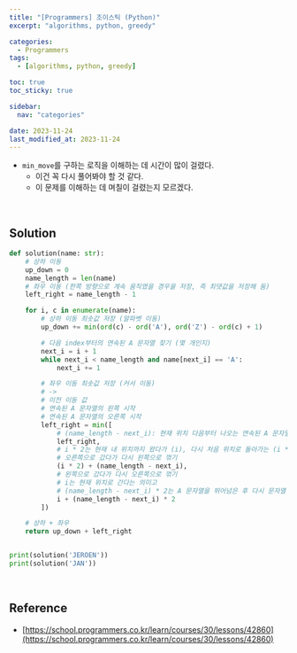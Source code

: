 ```yaml
---
title: "[Programmers] 조이스틱 (Python)"
excerpt: "algorithms, python, greedy"

categories:
  - Programmers
tags:
  - [algorithms, python, greedy]

toc: true
toc_sticky: true

sidebar:
  nav: "categories"

date: 2023-11-24
last_modified_at: 2023-11-24
---
```


 - `min_move`를 구하는 로직을 이해하는 데 시간이 많이 걸렸다.
    - 이건 꼭 다시 풀어봐야 할 것 같다.
    - 이 문제를 이해하는 데 며칠이 걸렸는지 모르겠다.

<br>

## Solution

```python
def solution(name: str):
    # 상하 이동
    up_down = 0
    name_length = len(name)
    # 좌우 이동 (한쪽 방향으로 계속 움직였을 경우을 저장, 즉 최댓값을 저장해 둠)
    left_right = name_length - 1

    for i, c in enumerate(name):
        # 상하 이동 최솟값 저장 (알파벳 이동)
        up_down += min(ord(c) - ord('A'), ord('Z') - ord(c) + 1)

        # 다음 index부터의 연속된 A 문자열 찾기 (몇 개인지)
        next_i = i + 1
        while next_i < name_length and name[next_i] == 'A':
            next_i += 1

        # 좌우 이동 최솟값 저장 (커서 이동)
        # ->
        # 이전 이동 값
        # 연속된 A 문자열의 왼쪽 시작
        # 연속된 A 문자열의 오른쪽 시작
        left_right = min([
            # (name_length - next_i): 현재 위치 다음부터 나오는 연속된 A 문자열의 길이
            left_right,
            # i * 2는 현재 내 위치까지 왔다가 (i), 다시 처음 위치로 돌아가는 (i * 2) 의미
            # 오른쪽으로 갔다가 다시 왼쪽으로 꺾기
            (i * 2) + (name_length - next_i),
            # 왼쪽으로 갔다가 다시 오른쪽으로 꺾기
            # i는 현재 위치로 간다는 의미고
            # (name_length - next_i) * 2는 A 문자열을 뛰어넘은 후 다시 문자열 끝에 도달하는 데 필요
            i + (name_length - next_i) * 2
        ])

    # 상하 + 좌우
    return up_down + left_right


print(solution('JEROEN'))
print(solution('JAN'))
```

<br>

## Reference

- [https://school.programmers.co.kr/learn/courses/30/lessons/42860](https://school.programmers.co.kr/learn/courses/30/lessons/42860)
